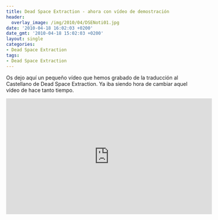 ```yaml
---
title: Dead Space Extraction - ahora con vídeo de demostración
header:
  overlay_image: /img/2010/04/DSENoti01.jpg
date: '2010-04-18 16:02:03 +0200'
date_gmt: '2010-04-18 15:02:03 +0200'
layout: single
categories:
- Dead Space Extraction
tags:
- Dead Space Extraction
---
```

Os dejo aquí un pequeño vídeo que hemos grabado de la traducción al Castellano de Dead Space Extraction. Ya iba siendo hora de cambiar aquel vídeo de hace tanto tiempo.

<center><iframe width="560" height="315" src="https://www.youtube-nocookie.com/embed/EO32e1vZsk4?rel=0" frameborder="0" allow="accelerometer; autoplay; encrypted-media; gyroscope; picture-in-picture" allowfullscreen></iframe></center>
